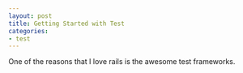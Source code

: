 ```yaml
---
layout: post
title: Getting Started with Test
categories:
- test
---
```


One of the reasons that I love rails is the awesome test frameworks.